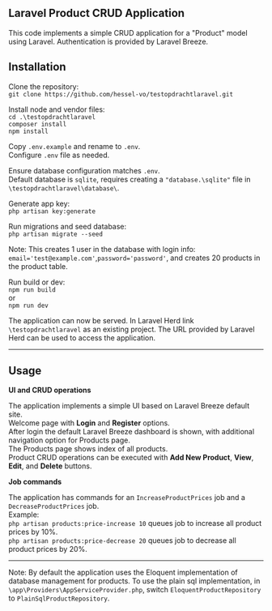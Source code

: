 ## Laravel Product CRUD Application

This code implements a simple CRUD application for a "Product" model using Laravel. Authentication is provided by Laravel Breeze.

## Installation

Clone the repository:\
`git clone https://github.com/hessel-vo/testopdrachtlaravel.git`

Install node and vendor files:\
`cd .\testopdrachtlaravel`\
`composer install`\
`npm install`

Copy `.env.example` and rename to `.env`.\
Configure `.env` file as needed.

Ensure database configuration matches `.env`.\
Default database is `sqlite`, requires creating a `"database.\sqlite"` file in `\testopdrachtlaravel\database\`. 

Generate app key:\
`php artisan key:generate`

Run migrations and seed database:\
`php artisan migrate --seed`

Note: This creates 1 user in the database with login info: `email='test@example.com'`,`password='password'`, and creates 20 products in the product table.

Run build or dev:\
`npm run build`\
or\
`npm run dev`

The application can now be served. In Laravel Herd link `\testopdrachtlaravel` as an existing project.
The URL provided by Laravel Herd can be used to access the application.

---

## Usage

**UI and CRUD operations**

The application implements a simple UI based on Laravel Breeze default site.\
Welcome page with **Login** and **Register** options.\
After login the default Laravel Breeze dashboard is shown, with additional navigation option for Products page.\
The Products page shows index of all products.\
Product CRUD operations can be executed with **Add New Product**, **View**, **Edit**, and **Delete** buttons.

**Job commands**

The application has commands for an `IncreaseProductPrices` job and a `DecreaseProductPrices` job.\
Example:\
`php artisan products:price-increase 10` queues job to increase all product prices by 10%.\
`php artisan products:price-decrease 20` queues job to decrease all product prices by 20%.

---
Note: By default the application uses the Eloquent implementation of database management for products. To use the plain sql implementation, in `\app\Providers\AppServiceProvider.php`, switch `EloquentProductRepository` to `PlainSqlProductRepository`.